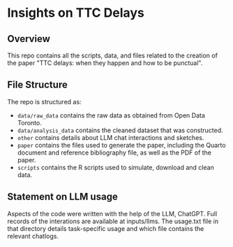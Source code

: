 # Insights on TTC Delays

## Overview

This repo contains all the scripts, data, and files related to the creation of the paper "TTC delays: when they happen and how to be punctual".


## File Structure

The repo is structured as:

-   `data/raw_data` contains the raw data as obtained from Open Data Toronto.
-   `data/analysis_data` contains the cleaned dataset that was constructed.
-   `other` contains details about LLM chat interactions and sketches.
-   `paper` contains the files used to generate the paper, including the Quarto document and reference bibliography file, as well as the PDF of the paper. 
-   `scripts` contains the R scripts used to simulate, download and clean data.


## Statement on LLM usage

Aspects of the code were written with the help of the LLM, ChatGPT. Full records of the interations are available at inputs/llms. The usage.txt file in that directory details task-specific usage and which file contains the relevant chatlogs.

